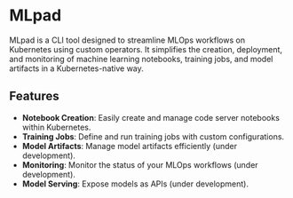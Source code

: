 # MLpad

MLpad is a CLI tool designed to streamline MLOps workflows on Kubernetes using custom operators. It simplifies the
creation, deployment, and monitoring of machine learning notebooks, training jobs, and model artifacts in a
Kubernetes-native way.

## Features

- **Notebook Creation**: Easily create and manage code server notebooks within Kubernetes.
- **Training Jobs**: Define and run training jobs with custom configurations.
- **Model Artifacts**: Manage model artifacts efficiently (under development).
- **Monitoring**: Monitor the status of your MLOps workflows (under development).
- **Model Serving**: Expose models as APIs (under development).
